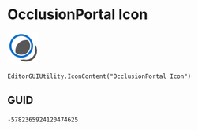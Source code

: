 # OcclusionPortal Icon
![](/img/OcclusionPortal%20Icon.png)

``` CSharp
EditorGUIUtility.IconContent("OcclusionPortal Icon")
```
## GUID
```
-5782365924120474625
```

